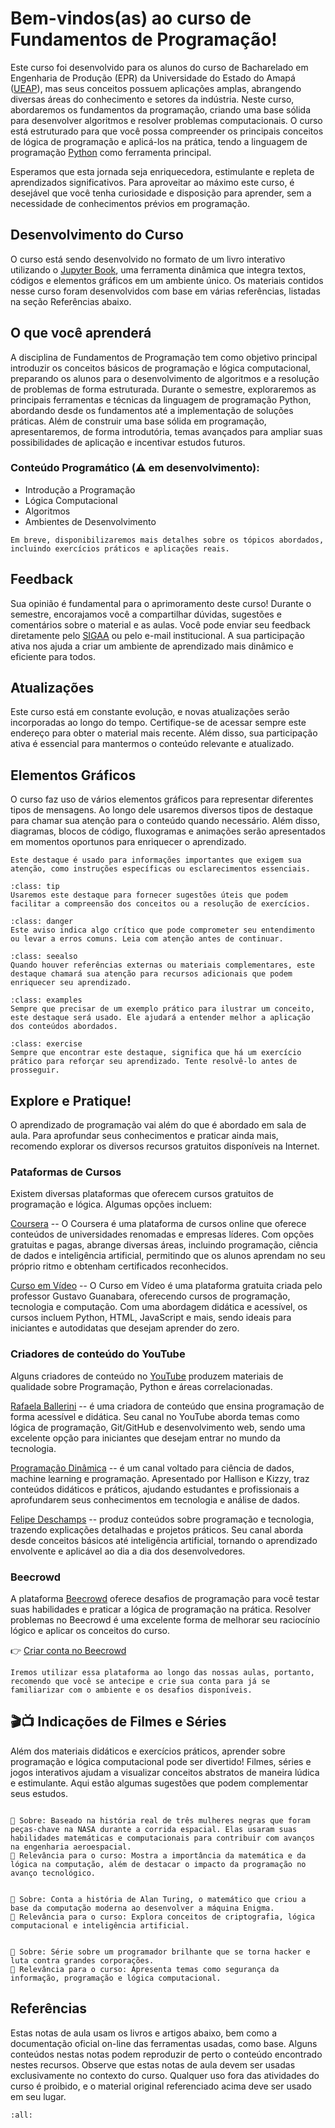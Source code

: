 # Bem-vindos(as) ao curso de Fundamentos de Programação!

Este curso foi desenvolvido para os alunos do curso de Bacharelado em Engenharia de Produção (EPR) da Universidade do Estado do Amapá ([UEAP](http://www.ueap.edu.br)), mas seus conceitos possuem aplicações amplas, abrangendo diversas áreas do conhecimento e setores da indústria. Neste curso, abordaremos os fundamentos da programação, criando uma base sólida para desenvolver algoritmos e resolver problemas computacionais. O curso está estruturado para que você possa compreender os principais conceitos de lógica de programação e aplicá-los na prática, tendo a linguagem de programação [Python](https://www.python.org/) como ferramenta principal.

Esperamos que esta jornada seja enriquecedora, estimulante e repleta de aprendizados significativos. Para aproveitar ao máximo este curso, é desejável que você tenha curiosidade e disposição para aprender, sem a necessidade de conhecimentos prévios em programação.


## Desenvolvimento do Curso

O curso está sendo desenvolvido no formato de um livro interativo utilizando o [Jupyter Book](https://jupyterbook.org/en/stable/intro.html), uma ferramenta dinâmica que integra textos, códigos e elementos gráficos em um ambiente único. Os materiais contidos nesse curso foram desenvolvidos com base em várias referências, listadas na seção Referências abaixo.

## O que você aprenderá

A disciplina de Fundamentos de Programação tem como objetivo principal introduzir os conceitos básicos de programação e lógica computacional, preparando os alunos para o desenvolvimento de algoritmos e a resolução de problemas de forma estruturada. Durante o semestre, exploraremos as principais ferramentas e técnicas da linguagem de programação Python, abordando desde os fundamentos até a implementação de soluções práticas. Além de construir uma base sólida em programação, apresentaremos, de forma introdutória, temas avançados para ampliar suas possibilidades de aplicação e incentivar estudos futuros.

### Conteúdo Programático (⚠️ em desenvolvimento):

- Introdução a Programação 
- Lógica Computacional
- Algoritmos
- Ambientes de Desenvolvimento

```{admonition} Nota!
Em breve, disponibilizaremos mais detalhes sobre os tópicos abordados, incluindo exercícios práticos e aplicações reais.
```

## Feedback

Sua opinião é fundamental para o aprimoramento deste curso! Durante o semestre, encorajamos você a compartilhar dúvidas, sugestões e comentários sobre o material e as aulas. Você pode enviar seu feedback diretamente pelo [SIGAA](https://sigaa.ueap.edu.br/sigaa/verTelaLogin.do) ou pelo e-mail institucional. A sua participação ativa nos ajuda a criar um ambiente de aprendizado mais dinâmico e eficiente para todos.

## Atualizações

Este curso está em constante evolução, e novas atualizações serão incorporadas ao longo do tempo. Certifique-se de acessar sempre este endereço para obter o material mais recente. Além disso, sua participação ativa é essencial para mantermos o conteúdo relevante e atualizado.

## Elementos Gráficos

O curso faz uso de vários elementos gráficos para representar diferentes tipos de mensagens. Ao longo dele usaremos diversos tipos de destaque para chamar sua atenção para o conteúdo quando necessário. Além disso, diagramas, blocos de código, fluxogramas e animações serão apresentados em momentos oportunos para enriquecer o aprendizado.

```{admonition} Nota!
Este destaque é usado para informações importantes que exigem sua atenção, como instruções específicas ou esclarecimentos essenciais.
```

```{admonition} Dica!
:class: tip
Usaremos este destaque para fornecer sugestões úteis que podem facilitar a compreensão dos conceitos ou a resolução de exercícios.
```

```{admonition} Atenção!
:class: danger
Este aviso indica algo crítico que pode comprometer seu entendimento ou levar a erros comuns. Leia com atenção antes de continuar.
```


```{admonition} Veja também!
:class: seealso
Quando houver referências externas ou materiais complementares, este destaque chamará sua atenção para recursos adicionais que podem enriquecer seu aprendizado.
```

```{admonition} Exemplos!
:class: examples
Sempre que precisar de um exemplo prático para ilustrar um conceito, este destaque será usado. Ele ajudará a entender melhor a aplicação dos conteúdos abordados.
```
```{admonition} Exercicío!
:class: exercise
Sempre que encontrar este destaque, significa que há um exercício prático para reforçar seu aprendizado. Tente resolvê-lo antes de prosseguir.
```

## Explore e Pratique!

O aprendizado de programação vai além do que é abordado em sala de aula. Para aprofundar seus conhecimentos e praticar ainda mais, recomendo explorar os diversos recursos gratuitos disponíveis na Internet.

### Pataformas de Cursos

Existem diversas plataformas que oferecem cursos gratuitos de programação e lógica. Algumas opções incluem:

[Coursera](https://www.coursera.org) -- O Coursera é uma plataforma de cursos online que oferece conteúdos de universidades renomadas e empresas líderes. Com opções gratuitas e pagas, abrange diversas áreas, incluindo programação, ciência de dados e inteligência artificial, permitindo que os alunos aprendam no seu próprio ritmo e obtenham certificados reconhecidos.

[Curso em Vídeo](https://www.cursoemvideo.com) -- O Curso em Vídeo é uma plataforma gratuita criada pelo professor Gustavo Guanabara, oferecendo cursos de programação, tecnologia e computação. Com uma abordagem didática e acessível, os cursos incluem Python, HTML, JavaScript e mais, sendo ideais para iniciantes e autodidatas que desejam aprender do zero.

### Criadores de conteúdo do YouTube

Alguns criadores de conteúdo no [YouTube](https://www.youtube.com/) produzem materiais de qualidade sobre Programação, Python e áreas correlacionadas.

[Rafaela Ballerini](https://www.youtube.com/@rafaellaballerini) -- é uma criadora de conteúdo que ensina programação de forma acessível e didática. Seu canal no YouTube aborda temas como lógica de programação, Git/GitHub e desenvolvimento web, sendo uma excelente opção para iniciantes que desejam entrar no mundo da tecnologia.

[Programação Dinâmica](https://www.youtube.com/@pgdinamica) -- é um canal voltado para ciência de dados, machine learning e programação. Apresentado por Hallison e Kizzy, traz conteúdos didáticos e práticos, ajudando estudantes e profissionais a aprofundarem seus conhecimentos em tecnologia e análise de dados.

[Felipe Deschamps](https://www.youtube.com/@FilipeDeschamps) -- produz conteúdos sobre programação e tecnologia, trazendo explicações detalhadas e projetos práticos. Seu canal aborda desde conceitos básicos até inteligência artificial, tornando o aprendizado envolvente e aplicável ao dia a dia dos desenvolvedores.

### Beecrowd

A plataforma [Beecrowd](https://beecrowd.com/) oferece desafios de programação para você testar suas habilidades e praticar a lógica de programação na prática. Resolver problemas no Beecrowd é uma excelente forma de melhorar seu raciocínio lógico e aplicar os conceitos do curso.

👉 [Criar conta no Beecrowd](https://judge.beecrowd.com/en/login)

```{admonition} Nota!
Iremos utilizar essa plataforma ao longo das nossas aulas, portanto, recomendo que você se antecipe e crie sua conta para já se familiarizar com o ambiente e os desafios disponíveis.
```


## 🎬📺 Indicações de Filmes e Séries 

Além dos materiais didáticos e exercícios práticos, aprender sobre programação e lógica computacional pode ser divertido! Filmes, séries e jogos interativos ajudam a visualizar conceitos abstratos de maneira lúdica e estimulante. Aqui estão algumas sugestões que podem complementar seus estudos.

```{dropdown} 🎬 [Hidden Figures (2016) - Estrelas Além do Tempo](https://www.imdb.com/pt/title/tt4846340/?ref_=fn_all_ttl_1)

📌 Sobre: Baseado na história real de três mulheres negras que foram peças-chave na NASA durante a corrida espacial. Elas usaram suas habilidades matemáticas e computacionais para contribuir com avanços na engenharia aeroespacial.  
🧠 Relevância para o curso: Mostra a importância da matemática e da lógica na computação, além de destacar o impacto da programação no avanço tecnológico.
```

```{dropdown} 🎬 [The Imitation Game (2014) – O Jogo da Imitação](https://www.imdb.com/pt/title/tt2084970/)

📌 Sobre: Conta a história de Alan Turing, o matemático que criou a base da computação moderna ao desenvolver a máquina Enigma.  
🧠 Relevância para o curso: Explora conceitos de criptografia, lógica computacional e inteligência artificial.  
```

```{dropdown} 📺 [Mr. Robot: Sociedade Hacker (2015 – 2019)](https://www.imdb.com/pt/title/tt4158110/?ref_=fn_all_ttl_1)

📌 Sobre: Série sobre um programador brilhante que se torna hacker e luta contra grandes corporações.  
🧠 Relevância para o curso: Apresenta temas como segurança da informação, programação e lógica computacional.  
```



## Referências

Estas notas de aula usam os livros e artigos abaixo, bem como a documentação oficial on-line das ferramentas usadas, como base. Alguns conteúdos nestas notas podem reproduzir de perto o conteúdo encontrado nestes recursos. Observe que estas notas de aula devem ser usadas exclusivamente no contexto do curso. Qualquer uso fora das atividades do curso é proibido, e o material original referenciado acima deve ser usado em seu lugar. 

```{bibliography}
:all:
```








